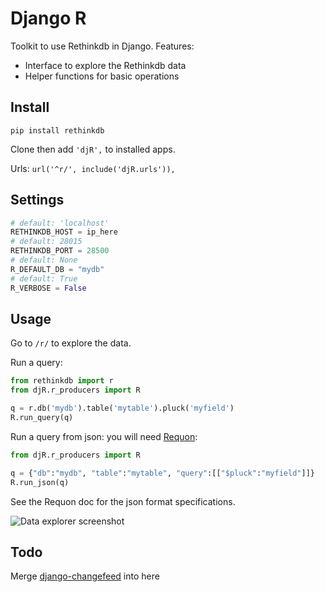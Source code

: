 Django R
========

Toolkit to use Rethinkdb in Django. Features:

- Interface to explore the Rethinkdb data
- Helper functions for basic operations

Install
-------

`pip install rethinkdb`

Clone then add `'djR',` to installed apps.

Urls: `url('^r/', include('djR.urls')),`

Settings
--------

  ```python
# default: 'localhost'
RETHINKDB_HOST = ip_here
# default: 28015
RETHINKDB_PORT = 28500
# default: None
R_DEFAULT_DB = "mydb"
# default: True
R_VERBOSE = False
  ```

Usage
-----

Go to `/r/` to explore the data.

Run a query:

  ```python
from rethinkdb import r
from djR.r_producers import R

q = r.db('mydb').table('mytable').pluck('myfield')
R.run_query(q)
  ```

Run a query from json: you will need [Requon](https://github.com/dmpayton/reqon.git):

  ```python
from djR.r_producers import R

q = {"db":"mydb", "table":"mytable", "query":[["$pluck":"myfield"]]}
R.run_json(q)
  ```
  
See the Requon doc for the json format specifications.

![Data explorer screenshot](https://raw.github.com/synw/django-R/master/docs/img/djR_explorer.png)

Todo
----

Merge [django-changefeed](https://github.com/synw/django-changefeed) into here